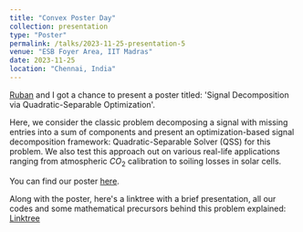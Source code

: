 ```yaml
---
title: "Convex Poster Day"
collection: presentation
type: "Poster"
permalink: /talks/2023-11-25-presentation-5
venue: "ESB Foyer Area, IIT Madras"
date: 2023-11-25
location: "Chennai, India"
---
```


[Ruban](https://github.com/Ruban-VP) and I got a chance to present a poster titled: 'Signal Decomposition via Quadratic-Separable Optimization'. 

Here, we consider the classic problem decomposing a signal with missing entries into a sum of components and present an optimization-based signal decomposition framework:
Quadratic-Separable Solver (QSS) for this problem. We also test this approach out on various real-life applications ranging from atmospheric $CO_2$ calibration to soiling losses in solar cells. 

You can find our poster [here](https://drive.google.com/file/d/1NqfXpyX_p350oUgFzXYFdyLnUd2P2jMs/view).

Along with the poster, here's a linktree with a brief presentation, all our codes and some mathematical precursors behind this problem explained:
[Linktree](https://linktr.ee/aquantumreality3001)
